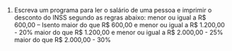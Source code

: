 1. Escreva um programa para ler o salário de uma pessoa e imprimir o desconto do
INSS segundo as regras abaixo:
menor ou igual a R$ 600,00 – Isento
maior do que R$ 600,00 e menor ou igual a R$ 1.200,00 - 20%
maior do que R$ 1.200,00 e menor ou igual a R$ 2.000,00 - 25%
maior do que R$ 2.000,00 - 30%